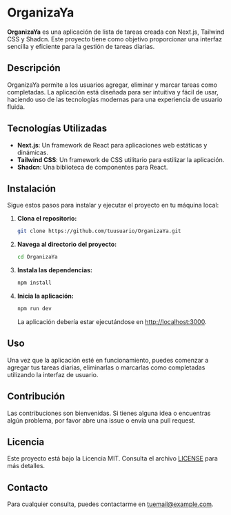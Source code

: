 # OrganizaYa

**OrganizaYa** es una aplicación de lista de tareas creada con Next.js, Tailwind CSS y Shadcn. Este proyecto tiene como objetivo proporcionar una interfaz sencilla y eficiente para la gestión de tareas diarias.

## Descripción

OrganizaYa permite a los usuarios agregar, eliminar y marcar tareas como completadas. La aplicación está diseñada para ser intuitiva y fácil de usar, haciendo uso de las tecnologías modernas para una experiencia de usuario fluida.

## Tecnologías Utilizadas

- **Next.js**: Un framework de React para aplicaciones web estáticas y dinámicas.
- **Tailwind CSS**: Un framework de CSS utilitario para estilizar la aplicación.
- **Shadcn**: Una biblioteca de componentes para React.

## Instalación

Sigue estos pasos para instalar y ejecutar el proyecto en tu máquina local:

1. **Clona el repositorio:**

   ```bash
   git clone https://github.com/tuusuario/OrganizaYa.git
   ```

2. **Navega al directorio del proyecto:**

   ```bash
   cd OrganizaYa
   ```

3. **Instala las dependencias:**

   ```bash
   npm install
   ```

4. **Inicia la aplicación:**

   ```bash
   npm run dev
   ```

   La aplicación debería estar ejecutándose en [http://localhost:3000](http://localhost:3000).

## Uso

Una vez que la aplicación esté en funcionamiento, puedes comenzar a agregar tus tareas diarias, eliminarlas o marcarlas como completadas utilizando la interfaz de usuario.

## Contribución

Las contribuciones son bienvenidas. Si tienes alguna idea o encuentras algún problema, por favor abre una issue o envía una pull request.

## Licencia

Este proyecto está bajo la Licencia MIT. Consulta el archivo [LICENSE](LICENSE) para más detalles.

## Contacto

Para cualquier consulta, puedes contactarme en [tuemail@example.com](mailto:tuemail@example.com).

